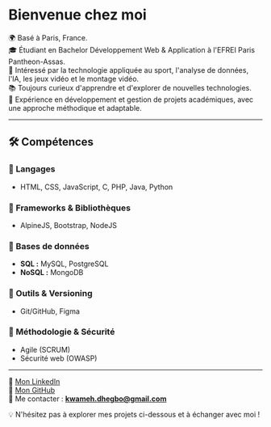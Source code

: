 # Bienvenue chez moi

🌍 Basé à Paris, France.  
🎓 Étudiant en Bachelor Développement Web & Application à l'EFREI Paris Pantheon-Assas.  
🚀 Intéressé par la technologie appliquée au sport, l'analyse de données, l'IA, les jeux vidéo et le montage vidéo.  
📚 Toujours curieux d'apprendre et d'explorer de nouvelles technologies.  
🎯 Expérience en développement et gestion de projets académiques, avec une approche méthodique et adaptable.    

---

## 🛠️ Compétences

### 🔹 Langages
- HTML, CSS, JavaScript, C, PHP, Java, Python

### 🔹 Frameworks & Bibliothèques
- AlpineJS, Bootstrap, NodeJS

### 🔹 Bases de données
- **SQL :** MySQL, PostgreSQL  
- **NoSQL :** MongoDB

### 🔹 Outils & Versioning
- Git/GitHub, Figma

### 🔹 Méthodologie & Sécurité
- Agile (SCRUM)  
- Sécurité web (OWASP)

---

📌 [Mon LinkedIn](https://www.linkedin.com/in/kwameh-dhegbo-9b779420a/)  
🐙 [Mon GitHub](https://github.com/kwamsd)  
📧 Me contacter : **kwameh.dhegbo@gmail.com**  

💡 N'hésitez pas à explorer mes projets ci-dessous et à échanger avec moi !
